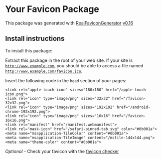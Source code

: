 # Your Favicon Package

This package was generated with [RealFaviconGenerator](https://realfavicongenerator.net/) [v0.16](https://realfavicongenerator.net/change_log#v0.16)

## Install instructions

To install this package:

Extract this package in the root of your web site. If your site is <code>http://www.example.com</code>, you should be able to access a file named <code>http://www.example.com/favicon.ico</code>.

Insert the following code in the `head` section of your pages:

    <link rel="apple-touch-icon" sizes="180x180" href="/apple-touch-icon.png">
    <link rel="icon" type="image/png" sizes="32x32" href="/favicon-32x32.png">
    <link rel="icon" type="image/png" sizes="192x192" href="/android-chrome-192x192.png">
    <link rel="icon" type="image/png" sizes="16x16" href="/favicon-16x16.png">
    <link rel="manifest" href="/manifest.webmanifest">
    <link rel="mask-icon" href="/safari-pinned-tab.svg" color="#0b001a">
    <meta name="msapplication-TileColor" content="#0b001a">
    <meta name="msapplication-TileImage" content="/mstile-144x144.png">
    <meta name="theme-color" content="#0b001a">

_Optional_ - Check your favicon with the [favicon checker](https://realfavicongenerator.net/favicon_checker)
